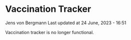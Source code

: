 Vaccination Tracker
================
Jens von Bergmann
Last updated at 24 June, 2023 - 16:51

Vaccination tracker is no longer functional.
